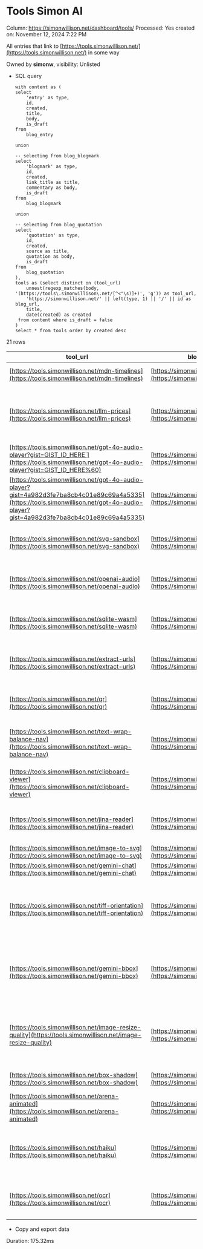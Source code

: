 # Tools Simon AI

Column: https://simonwillison.net/dashboard/tools/
Processed: Yes
created on: November 12, 2024 7:22 PM

All entries that link to [https://tools.simonwillison.net/](https://tools.simonwillison.net/) in some way

Owned by **simonw**, visibility: Unlisted

- SQL query
    
    ```
    with content as (
    select
        'entry' as type,
        id,
        created,
        title,
        body,
        is_draft
    from
        blog_entry
    
    union
    
    -- selecting from blog_blogmark
    select
        'blogmark' as type,
        id,
        created,
        link_title as title,
        commentary as body,
        is_draft
    from
        blog_blogmark
    
    union
    
    -- selecting from blog_quotation
    select
        'quotation' as type,
        id,
        created,
        source as title,
        quotation as body,
        is_draft
    from
        blog_quotation
    ),
    tools as (select distinct on (tool_url)
        unnest(regexp_matches(body, '(https://tools\.simonwillison\.net/[^<"\s)]+)', 'g')) as tool_url,
        'https://simonwillison.net/' || left(type, 1) || '/' || id as blog_url,
        title,
        date(created) as created
     from content where is_draft = false
    )
    select * from tools order by created desc
    ```
    

21 rows

| tool_url | blog_url | title | created |
| --- | --- | --- | --- |
| [https://tools.simonwillison.net/mdn-timelines](https://tools.simonwillison.net/mdn-timelines) | [https://simonwillison.net/b/8287](https://simonwillison.net/b/8287) | MDN Browser Support Timelines | 2024-11-11 |
| [https://tools.simonwillison.net/llm-prices](https://tools.simonwillison.net/llm-prices) | [https://simonwillison.net/e/8582](https://simonwillison.net/e/8582) | You can now run prompts against images, audio and video in your terminal using LLM | 2024-10-29 |
| [https://tools.simonwillison.net/gpt-4o-audio-player?gist=GIST_ID_HERE`](https://tools.simonwillison.net/gpt-4o-audio-player?gist=GIST_ID_HERE%60) | [https://simonwillison.net/b/8259](https://simonwillison.net/b/8259) | Prompt GPT-4o audio | 2024-10-28 |
| [https://tools.simonwillison.net/gpt-4o-audio-player?gist=4a982d3fe7ba8cb4c01e89c69a4a5335](https://tools.simonwillison.net/gpt-4o-audio-player?gist=4a982d3fe7ba8cb4c01e89c69a4a5335) | [https://simonwillison.net/b/8259](https://simonwillison.net/b/8259) | Prompt GPT-4o audio | 2024-10-28 |
| [https://tools.simonwillison.net/svg-sandbox](https://tools.simonwillison.net/svg-sandbox) | [https://simonwillison.net/b/8256](https://simonwillison.net/b/8256) | Mastodon discussion about sandboxing SVG data | 2024-10-26 |
| [https://tools.simonwillison.net/openai-audio](https://tools.simonwillison.net/openai-audio) | [https://simonwillison.net/e/8578](https://simonwillison.net/e/8578) | Everything I built with Claude Artifacts this week | 2024-10-21 |
| [https://tools.simonwillison.net/sqlite-wasm](https://tools.simonwillison.net/sqlite-wasm) | [https://simonwillison.net/e/8578](https://simonwillison.net/e/8578) | Everything I built with Claude Artifacts this week | 2024-10-21 |
| [https://tools.simonwillison.net/extract-urls](https://tools.simonwillison.net/extract-urls) | [https://simonwillison.net/e/8578](https://simonwillison.net/e/8578) | Everything I built with Claude Artifacts this week | 2024-10-21 |
| [https://tools.simonwillison.net/qr](https://tools.simonwillison.net/qr) | [https://simonwillison.net/e/8578](https://simonwillison.net/e/8578) | Everything I built with Claude Artifacts this week | 2024-10-21 |
| [https://tools.simonwillison.net/text-wrap-balance-nav](https://tools.simonwillison.net/text-wrap-balance-nav) | [https://simonwillison.net/e/8578](https://simonwillison.net/e/8578) | Everything I built with Claude Artifacts this week | 2024-10-21 |
| [https://tools.simonwillison.net/clipboard-viewer](https://tools.simonwillison.net/clipboard-viewer) | [https://simonwillison.net/e/8578](https://simonwillison.net/e/8578) | Everything I built with Claude Artifacts this week | 2024-10-21 |
| [https://tools.simonwillison.net/jina-reader](https://tools.simonwillison.net/jina-reader) | [https://simonwillison.net/e/8578](https://simonwillison.net/e/8578) | Everything I built with Claude Artifacts this week | 2024-10-21 |
| [https://tools.simonwillison.net/image-to-svg](https://tools.simonwillison.net/image-to-svg) | [https://simonwillison.net/b/8174](https://simonwillison.net/b/8174) | VTracer | 2024-10-07 |
| [https://tools.simonwillison.net/gemini-chat](https://tools.simonwillison.net/gemini-chat) | [https://simonwillison.net/b/8089](https://simonwillison.net/b/8089) | Gemini Chat App | 2024-08-27 |
| [https://tools.simonwillison.net/tiff-orientation](https://tools.simonwillison.net/tiff-orientation) | [https://simonwillison.net/e/8482](https://simonwillison.net/e/8482) | Building a tool showing how Gemini Pro can return bounding boxes for objects in images | 2024-08-26 |
| [https://tools.simonwillison.net/gemini-bbox](https://tools.simonwillison.net/gemini-bbox) | [https://simonwillison.net/e/8482](https://simonwillison.net/e/8482) | Building a tool showing how Gemini Pro can return bounding boxes for objects in images | 2024-08-26 |
| [https://tools.simonwillison.net/image-resize-quality](https://tools.simonwillison.net/image-resize-quality) | [https://simonwillison.net/e/8482](https://simonwillison.net/e/8482) | Building a tool showing how Gemini Pro can return bounding boxes for objects in images | 2024-08-26 |
| [https://tools.simonwillison.net/box-shadow](https://tools.simonwillison.net/box-shadow) | [https://simonwillison.net/b/7919](https://simonwillison.net/b/7919) | Box shadow CSS generator | 2024-07-08 |
| [https://tools.simonwillison.net/arena-animated](https://tools.simonwillison.net/arena-animated) | [https://simonwillison.net/e/8413](https://simonwillison.net/e/8413) | Open challenges for AI engineering | 2024-06-27 |
| [https://tools.simonwillison.net/haiku](https://tools.simonwillison.net/haiku) | [https://simonwillison.net/e/8337](https://simonwillison.net/e/8337) | AI for Data Journalism: demonstrating what we can do with this stuff right now | 2024-04-17 |
| [https://tools.simonwillison.net/ocr](https://tools.simonwillison.net/ocr) | [https://simonwillison.net/e/8334](https://simonwillison.net/e/8334) | Running OCR against PDFs and images directly in your browser | 2024-03-30 |
- Copy and export data

Duration: 175.32ms